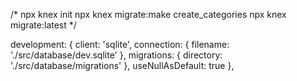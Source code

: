 /*
  npx knex init
  npx knex migrate:make create_categories
  npx knex migrate:latest
*/


  development: {
    client: 'sqlite',
    connection: {
      filename: './src/database/dev.sqlite'
    },
    migrations: {
      directory: './src/database/migrations'
    },
    useNullAsDefault: true
  },